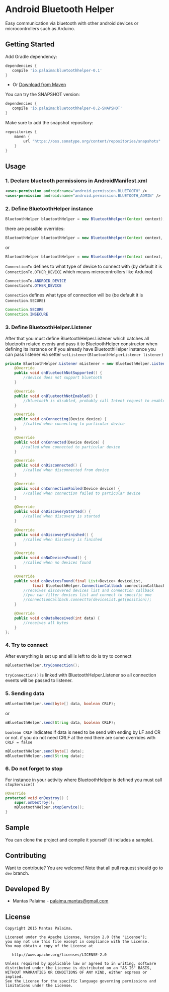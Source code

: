 # Android Bluetooth Helper

Easy communication via bluetooth with other android devices or microcontrollers such as Arduino.


## Getting Started

Add Gradle dependency:

```gradle
dependencies {
   compile 'io.palaima:bluetoothhelper-0.1'
}
```

* Or
[Download from Maven](https://oss.sonatype.org/content/repositories/releases/io/palaima/bluetoothhelper/0.1/bluetoothhelper-0.1.aar)

You can try the SNAPSHOT version:

```gradle
dependencies {
   compile 'io.palaima:bluetoothhelper-0.2-SNAPSHOT'
}
```
Make sure to add the snapshot repository:

```gradle
repositories {
    maven {
        url "https://oss.sonatype.org/content/repositories/snapshots"
    }
}
```

## Usage

### 1. Declare bluetooth permissions in AndroidManifest.xml
```xml
<uses-permission android:name="android.permission.BLUETOOTH" />
<uses-permission android:name="android.permission.BLUETOOTH_ADMIN" />
```
### 2. Define BluetoothHelper instance
```java
BluetoothHelper bluetoothHelper = new BluetoothHelper(Context context);
```
there are possible overrides:
```java
BluetoothHelper bluetoothHelper = new BluetoothHelper(Context context, BluetoothHelper.Listener listener);
```
or
```java
BluetoothHelper bluetoothHelper = new BluetoothHelper(Context context, ConnectionTo connectionTo, Connection connection, BluetoothHelper.Listener listener);
```

`ConnectionTo` defines to what type of device to connect with (by default it is `ConnectionTo.OTHER_DEVICE` which means microcontrollers like Arduino)

```java
ConnectionTo.ANDROID_DEVICE
ConnectionTo.OTHER_DEVICE
```

`Connection` defines what type of connection will be (be default it is `Connection.SECURE`)

```java
Connection.SECURE
Connection.INSECURE
```
### 3. Define BluetoothHelper.Listener
After that you must define BluetoothHelper.Listener which catches all bluetooth related events and pass it to BluetoothHelper constructor when defining its instance or if you already have BluetoothHelper instance you can pass listener via setter `setListener(BluetoothHelperListener listener)`

```java
private BluetoothHelper.Listener mListener = new BluetoothHelper.Listener() {
    @Override
    public void onBluetoothNotSupported() {
        //device does not support bluetooth
    }

    @Override
    public void onBluetoothNotEnabled() {
        //bluetooth is disabled, probably call Intent request to enable bluetooth
    }

    @Override
    public void onConnecting(Device device) {
        //called when connecting to particular device
    }

    @Override
    public void onConnected(Device device) {
       //called when connected to particular device
    }

    @Override
    public void onDisconnected() {
        //called when disconnected from device
    }

    @Override
    public void onConnectionFailed(Device device) {
        //called when connection failed to particular device
    }

    @Override
    public void onDiscoveryStarted() {
        //called when discovery is started
    }

    @Override
    public void onDiscoveryFinished() {
        //called when discovery is finished
    }

    @Override
    public void onNoDevicesFound() {
        //called when no devices found
    }

    @Override
    public void onDevicesFound(final List<Device> deviceList,
            final BluetoothHelper.ConnectionCallback connectionCallback) {
        //receives discovered devices list and connection callback
        //you can filter devices list and connect to specific one
        //connectionCallback.connectTo(deviceList.get(position));
    }

    @Override
    public void onDataReceived(int data) {
        //receives all bytes
    }
};
```

### 4. Try to connect
After everything is set up and all is left to do is try to connect

```java
mBluetoothHelper.tryConnection();
```
`tryConnection()` is linked with BluetoothHelper.Listener so all connection events will be passed to listener.

### 5. Sending data
```java
mBluetoothHelper.send(byte[] data, boolean CRLF);
```
or
```java
mBluetoothHelper.send(String data, boolean CRLF);
```
`boolean CRLF` indicates if data is need to be send with ending by LF and CR or not.
if you do not need CRLF at the end there are some overrides with `CRLF = false`
```java
mBluetoothHelper.send(byte[] data);
mBluetoothHelper.send(String data);
```

### 6. Do not forget to stop
For instance in your activity where BluetoothHelper is defined you must call `stopService()`
```java
@Override
protected void onDestroy() {
    super.onDestroy();
    mBluetoothHelper.stopService();
}
```

## Sample

You can clone the project and compile it yourself (it includes a sample).

## Contributing
Want to contribute? You are welcome!
Note that all pull request should go to `dev` branch.

Developed By
------------

* Mantas Palaima - <palaima.mantas@gmail.com>

License
--------

    Copyright 2015 Mantas Palaima.

    Licensed under the Apache License, Version 2.0 (the "License");
    you may not use this file except in compliance with the License.
    You may obtain a copy of the License at

       http://www.apache.org/licenses/LICENSE-2.0

    Unless required by applicable law or agreed to in writing, software
    distributed under the License is distributed on an "AS IS" BASIS,
    WITHOUT WARRANTIES OR CONDITIONS OF ANY KIND, either express or implied.
    See the License for the specific language governing permissions and
    limitations under the License.
